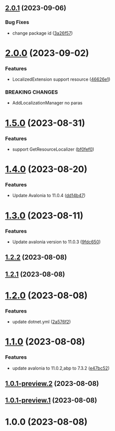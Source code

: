 ## [2.0.1](https://github.com/zyknow/Abp.Localization.Avalonia/compare/v2.0.0...v2.0.1) (2023-09-06)


### Bug Fixes

* change package id ([3a26f57](https://github.com/zyknow/Abp.Localization.Avalonia/commit/3a26f577d5c3022d92d6ac2ba6fd50392f3fb121))

# [2.0.0](https://github.com/zyknow/Abp.Localization.Avalonia/compare/v1.5.0...v2.0.0) (2023-09-02)


### Features

* LocalizedExtension support resource ([46626e1](https://github.com/zyknow/Abp.Localization.Avalonia/commit/46626e11b27108ad30af7e2064b9bb8e8106b6d5))


### BREAKING CHANGES

* AddLocalizationManager no paras

# [1.5.0](https://github.com/zyknow/Abp.Localization.Avalonia/compare/v1.4.0...v1.5.0) (2023-08-31)


### Features

* support GetResourceLocalizer ([bf0fef0](https://github.com/zyknow/Abp.Localization.Avalonia/commit/bf0fef0f53cd3422eff4ebe1b425392ad8900382))

# [1.4.0](https://github.com/zyknow/Abp.Localization.Avalonia/compare/v1.3.0...v1.4.0) (2023-08-20)


### Features

* Update Avalonia to 11.0.4 ([dd14b47](https://github.com/zyknow/Abp.Localization.Avalonia/commit/dd14b47fab1abc8bf0ce088c2b4b0b932ad1d8e8))

# [1.3.0](https://github.com/zyknow/Abp.Localization.Avalonia/compare/v1.2.2...v1.3.0) (2023-08-11)


### Features

* Update avalonia version to 11.0.3 ([9fdc650](https://github.com/zyknow/Abp.Localization.Avalonia/commit/9fdc6509be8e3c68937423a833227fa9b22cd878))

## [1.2.2](https://github.com/zyknow/Abp.Localization.Avalonia/compare/v1.2.1...v1.2.2) (2023-08-08)

## [1.2.1](https://github.com/zyknow/Abp.Localization.Avalonia/compare/v1.2.0...v1.2.1) (2023-08-08)

# [1.2.0](https://github.com/zyknow/Abp.Localization.Avalonia/compare/v1.1.0...v1.2.0) (2023-08-08)


### Features

* update dotnet.yml ([2a576f2](https://github.com/zyknow/Abp.Localization.Avalonia/commit/2a576f26e5a9a8055ebd36d917d521b9cdc086ff))

# [1.1.0](https://github.com/zyknow/Abp.Localization.Avalonia/compare/v1.0.0...v1.1.0) (2023-08-08)


### Features

* update avalonia to 11.0.2,abp to 7.3.2 ([e47bc52](https://github.com/zyknow/Abp.Localization.Avalonia/commit/e47bc527ffa79f12360a25e9ced7dbeba42a410e))

## [1.0.1-preview.2](https://github.com/zyknow/Abp.Localization.Avalonia/compare/v1.0.1-preview.1...v1.0.1-preview.2) (2023-08-08)

## [1.0.1-preview.1](https://github.com/zyknow/Abp.Localization.Avalonia/compare/v1.0.0...v1.0.1-preview.1) (2023-08-08)

# 1.0.0 (2023-08-08)
